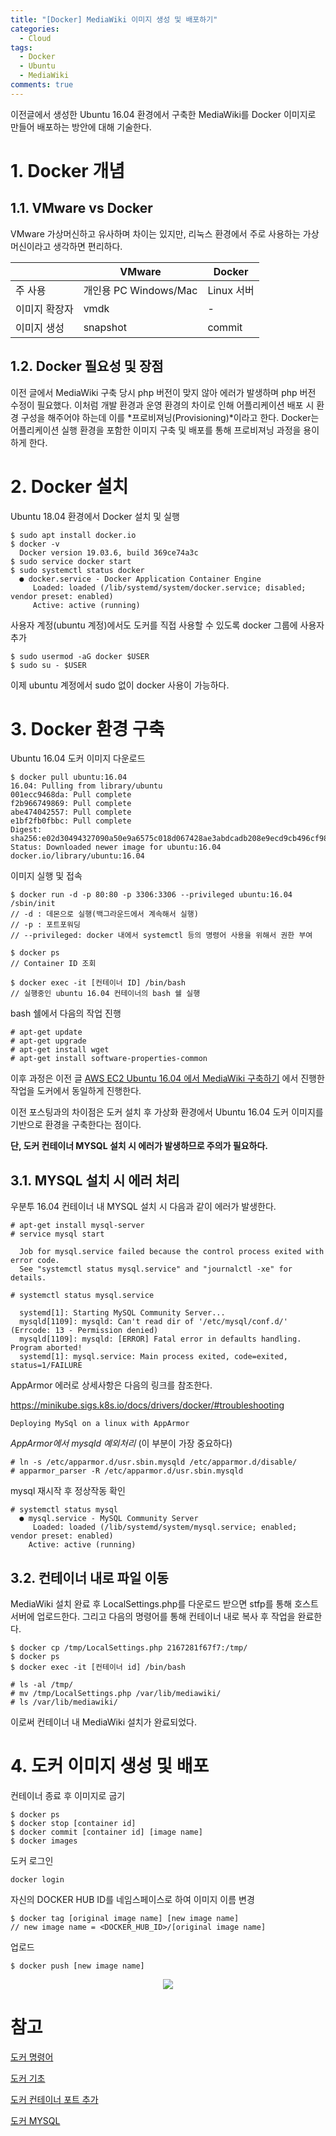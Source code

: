 ```yaml
---
title: "[Docker] MediaWiki 이미지 생성 및 배포하기"
categories:
  - Cloud
tags:
  - Docker
  - Ubuntu
  - MediaWiki
comments: true
---
```


이전글에서 생성한 Ubuntu 16.04 환경에서 구축한 MediaWiki를 Docker 이미지로 만들어 배포하는 방안에 대해 기술한다.


# 1. Docker 개념

## 1.1. VMware vs Docker

VMware 가상머신하고 유사하며 차이는 있지만, 리눅스 환경에서 주로 사용하는 가상머신이라고 생각하면 편리하다. 

||VMware|Docker|
|---|---|---|
|주 사용|개인용 PC Windows/Mac|Linux 서버|
|이미지 확장자|vmdk|-|
|이미지 생성|snapshot|commit|


## 1.2. Docker 필요성 및 장점

이전 글에서 MediaWiki 구축 당시 php 버전이 맞지 않아 에러가 발생하며 php 버전 수정이 필요했다. 
이처럼 개발 환경과 운영 환경의 차이로 인해 어플리케이션 배포 시 환경 구성을 해주어야 하는데 이를 *프로비져닝(Provisioning)*이라고 한다. 
Docker는 어플리케이션 실행 환경을 포함한 이미지 구축 및 배포를 통해 프로비져닝 과정을 용이하게 한다. 


# 2. Docker 설치

Ubuntu 18.04 환경에서 Docker 설치 및 실행

```
$ sudo apt install docker.io
$ docker -v
  Docker version 19.03.6, build 369ce74a3c
$ sudo service docker start
$ sudo systemctl status docker
  ● docker.service - Docker Application Container Engine
     Loaded: loaded (/lib/systemd/system/docker.service; disabled; vendor preset: enabled)
     Active: active (running) 
```

사용자 계정(ubuntu 계정)에서도 도커를 직접 사용할 수 있도록 docker 그룹에 사용자 추가
```
$ sudo usermod -aG docker $USER
$ sudo su - $USER
```
이제 ubuntu 계정에서 sudo 없이 docker 사용이 가능하다.


# 3. Docker 환경 구축

Ubuntu 16.04 도커 이미지 다운로드
```
$ docker pull ubuntu:16.04
16.04: Pulling from library/ubuntu
001ecc9468da: Pull complete
f2b966749869: Pull complete
abe474042557: Pull complete
e1bf2fb0fbbc: Pull complete
Digest: sha256:e02d30494327090a50e9a6575c018d067428ae3abdcadb208e9ecd9cb496cf98
Status: Downloaded newer image for ubuntu:16.04
docker.io/library/ubuntu:16.04
```

이미지 실행 및 접속
```
$ docker run -d -p 80:80 -p 3306:3306 --privileged ubuntu:16.04 /sbin/init
// -d : 데몬으로 실행(백그라운드에서 계속해서 실행)
// -p : 포트포워딩
// --privileged: docker 내에서 systemctl 등의 명령어 사용을 위해서 권한 부여
 
$ docker ps
// Container ID 조회
 
$ docker exec -it [컨테이너 ID] /bin/bash
// 실행중인 ubuntu 16.04 컨테이너의 bash 쉘 실행
```

bash 쉘에서 다음의 작업 진행
```
# apt-get update
# apt-get upgrade
# apt-get install wget
# apt-get install software-properties-common
```

이후 과정은 이전 글 [AWS EC2 Ubuntu 16.04 에서 MediaWiki 구축하기](https://c0msherl0ck.github.io/cloud/post-AWS_MediaWiki/)
에서 진행한 작업을 도커에서 동일하게 진행한다.

이전 포스팅과의 차이점은 도커 설치 후 가상화 환경에서 Ubuntu 16.04 도커 이미지를 기반으로 환경을 구축한다는 점이다.

**단, 도커 컨테이너 MYSQL 설치 시 에러가 발생하므로 주의가 필요하다.**


## 3.1. MYSQL 설치 시 에러 처리

우분투 16.04 컨테이너 내 MYSQL 설치 시 다음과 같이 에러가 발생한다.
```
# apt-get install mysql-server
# service mysql start

  Job for mysql.service failed because the control process exited with error code. 
  See "systemctl status mysql.service" and "journalctl -xe" for details.

# systemctl status mysql.service

  systemd[1]: Starting MySQL Community Server...
  mysqld[1109]: mysqld: Can't read dir of '/etc/mysql/conf.d/' (Errcode: 13 - Permission denied)
  mysqld[1109]: mysqld: [ERROR] Fatal error in defaults handling. Program aborted!
  systemd[1]: mysql.service: Main process exited, code=exited, status=1/FAILURE
```

AppArmor 에러로 상세사항은 다음의 링크를 참조한다.

<https://minikube.sigs.k8s.io/docs/drivers/docker/#troubleshooting> 

`Deploying MySql on a linux with AppArmor`

*AppArmor에서 mysqld 예외처리* (이 부분이 가장 중요하다)
```
# ln -s /etc/apparmor.d/usr.sbin.mysqld /etc/apparmor.d/disable/
# apparmor_parser -R /etc/apparmor.d/usr.sbin.mysqld
```

mysql 재시작 후 정상작동 확인
```
# systemctl status mysql
  ● mysql.service - MySQL Community Server
     Loaded: loaded (/lib/systemd/system/mysql.service; enabled; vendor preset: enabled)
    Active: active (running)
```

## 3.2. 컨테이너 내로 파일 이동

MediaWiki 설치 완료 후 LocalSettings.php를 다운로드 받으면 stfp를 통해 호스트 서버에 업로드한다. 
그리고 다음의 명령어를 통해 컨테이너 내로 복사 후 작업을 완료한다.
```
$ docker cp /tmp/LocalSettings.php 2167281f67f7:/tmp/
$ docker ps  
$ docker exec -it [컨테이너 id] /bin/bash

# ls -al /tmp/      
# mv /tmp/LocalSettings.php /var/lib/mediawiki/
# ls /var/lib/mediawiki/
```

이로써 컨테이너 내 MediaWiki 설치가 완료되었다.


# 4. 도커 이미지 생성 및 배포

컨테이너 종료 후 이미지로 굽기
```
$ docker ps
$ docker stop [container id]
$ docker commit [container id] [image name]
$ docker images
```

도커 로그인
```
docker login
```

자신의 DOCKER HUB ID를 네임스페이스로 하여 이미지 이름 변경
```
$ docker tag [original image name] [new image name]
// new image name = <DOCKER_HUB_ID>/[original image name]
```

업로드
```
$ docker push [new image name]
```

<center><p><img src="/assets/2020-09-17-post-Docker_Mediawiki_Image/docker_hub.jpg"><br></p></center>


# 참고

[도커 명령어](https://nicewoong.github.io/development/2017/10/09/basic-usage-for-docker/)

[도커 기초](https://www.44bits.io/ko/post/easy-deploy-with-docker#%EB%8F%84%EC%BB%A4%EC%99%80-%EB%B2%84%EC%A0%84-%EA%B4%80%EB%A6%AC-%EC%8B%9C%EC%8A%A4%ED%85%9C)

[도커 컨테이너 포트 추가](https://oboki.net/workspace/system/docker/docker-%EC%8B%A4%ED%96%89-%EC%A4%91%EC%9D%B8-container%EC%97%90-%ED%8F%AC%ED%8A%B8-%EC%B6%94%EA%B0%80%ED%95%98%EA%B8%B0/)

[도커 MYSQL](https://minikube.sigs.k8s.io/docs/drivers/docker/#troubleshooting)
